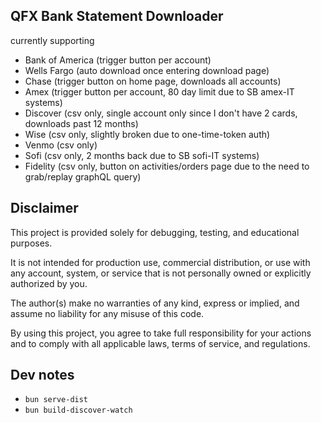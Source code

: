 ## QFX Bank Statement Downloader

currently supporting

- Bank of America (trigger button per account)
- Wells Fargo (auto download once entering download page)
- Chase (trigger button on home page, downloads all accounts)
- Amex (trigger button per account, 80 day limit due to SB amex-IT systems)
- Discover (csv only, single account only since I don't have 2 cards, downloads past 12 months)
- Wise (csv only, slightly broken due to one-time-token auth)
- Venmo (csv only)
- Sofi (csv only, 2 months back due to SB sofi-IT systems)
- Fidelity (csv only, button on activities/orders page due to the need to grab/replay graphQL query)

## Disclaimer

This project is provided solely for debugging, testing, and educational purposes.

It is not intended for production use, commercial distribution, or use with any account, system, or service that is not personally owned or explicitly authorized by you.

The author(s) make no warranties of any kind, express or implied, and assume no liability for any misuse of this code.

By using this project, you agree to take full responsibility for your actions and to comply with all applicable laws, terms of service, and regulations.

## Dev notes

- `bun serve-dist`
- `bun build-discover-watch`
